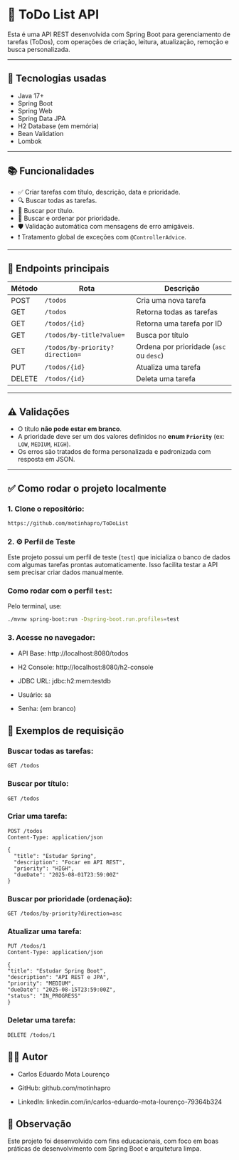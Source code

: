 # 📝 ToDo List API

Esta é uma API REST desenvolvida com Spring Boot para gerenciamento de tarefas (ToDos), com operações de criação, leitura, atualização, remoção e busca personalizada.

---

## 🚀 Tecnologias usadas

- Java 17+
- Spring Boot
- Spring Web
- Spring Data JPA
- H2 Database (em memória)
- Bean Validation
- Lombok

---

## 📚 Funcionalidades

- ✅ Criar tarefas com título, descrição, data e prioridade.
- 🔍 Buscar todas as tarefas.
- 🔎 Buscar por título.
- 📌 Buscar e ordenar por prioridade.
- 🛡️ Validação automática com mensagens de erro amigáveis.
- ❗ Tratamento global de exceções com `@ControllerAdvice`.

---

## 🎯 Endpoints principais

| Método | Rota                            | Descrição                                 |
|--------|----------------------------------|-------------------------------------------|
| POST   | `/todos`                         | Cria uma nova tarefa                      |
| GET    | `/todos`                         | Retorna todas as tarefas                  |
| GET    | `/todos/{id}`                    | Retorna uma tarefa por ID                 |
| GET    | `/todos/by-title?value=`         | Busca por título                          |
| GET    | `/todos/by-priority?direction=`  | Ordena por prioridade (`asc` ou `desc`)   |
| PUT    | `/todos/{id}`                    | Atualiza uma tarefa                       |
| DELETE | `/todos/{id}`                    | Deleta uma tarefa                         |

---

## ⚠️ Validações

- O título **não pode estar em branco**.
- A prioridade deve ser um dos valores definidos no **enum `Priority`** (ex: `LOW`, `MEDIUM`, `HIGH`).
- Os erros são tratados de forma personalizada e padronizada com resposta em JSON.

---

## ✅ Como rodar o projeto localmente

### 1. Clone o repositório:
```bash
https://github.com/motinhapro/ToDoList
```
### 2. ⚙️ Perfil de Teste

Este projeto possui um perfil de teste (`test`) que inicializa o banco de dados com algumas tarefas prontas automaticamente. Isso facilita testar a API sem precisar criar dados manualmente.

### Como rodar com o perfil `test`:

Pelo terminal, use:

```bash
./mvnw spring-boot:run -Dspring-boot.run.profiles=test
```

### 3. Acesse no navegador:
- API Base: http://localhost:8080/todos

- H2 Console: http://localhost:8080/h2-console

- JDBC URL: jdbc:h2:mem:testdb

- Usuário: sa

- Senha: (em branco)

## 🧪 Exemplos de requisição

### Buscar todas as tarefas:
```http
GET /todos
```
### Buscar por título:
```http
GET /todos
```

### Criar uma tarefa:
```http
POST /todos
Content-Type: application/json

{
  "title": "Estudar Spring",
  "description": "Focar em API REST",
  "priority": "HIGH",
  "dueDate": "2025-08-01T23:59:00Z"
}
```

### Buscar por prioridade (ordenação):

```http
GET /todos/by-priority?direction=asc
```

### Atualizar uma tarefa:

```http
PUT /todos/1
Content-Type: application/json

{
"title": "Estudar Spring Boot",
"description": "API REST e JPA",
"priority": "MEDIUM",
"dueDate": "2025-08-15T23:59:00Z",
"status": "IN_PROGRESS"
}
```

### Deletar uma tarefa:
```http
DELETE /todos/1
```

## 👨‍💻 Autor

- Carlos Eduardo Mota Lourenço

- GitHub: github.com/motinhapro

- LinkedIn: linkedin.com/in/carlos-eduardo-mota-lourenço-79364b324

## 📌 Observação
Este projeto foi desenvolvido com fins educacionais, com foco em boas práticas de desenvolvimento com Spring Boot e arquitetura limpa.



